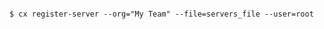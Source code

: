 <!-- usedin: [ _includes/_inlines/Deployment/common/registered-servers] - layout:code post: registered-servers_cloud-66-toolbelt -->

```

$ cx register-server --org="My Team" --file=servers_file --user=root

```
